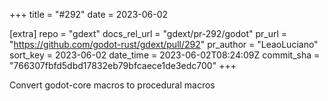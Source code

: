 +++
title = "#292"
date = 2023-06-02

[extra]
repo = "gdext"
docs_rel_url = "gdext/pr-292/godot"
pr_url = "https://github.com/godot-rust/gdext/pull/292"
pr_author = "LeaoLuciano"
sort_key = 2023-06-02
date_time = 2023-06-02T08:24:09Z
commit_sha = "766307fbfd5dbd17832eb79bfcaece1de3edc700"
+++

Convert godot-core macros to procedural macros
